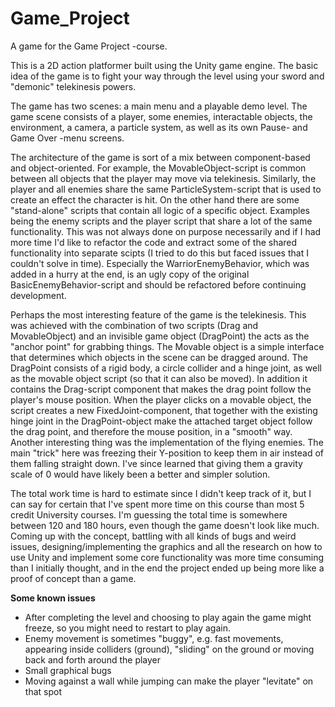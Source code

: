 # Game_Project

A game for the Game Project -course.

This is a 2D action platformer built using the Unity game engine. The basic idea of the game is to fight your way through the level using your sword and "demonic" telekinesis powers.

The game has two scenes: a main menu and a playable demo level.
The game scene consists of a player, some enemies, interactable objects, the environment, a camera, a particle system, as well as its own Pause- and Game Over -menu screens.

The architecture of the game is sort of a mix between component-based and object-oriented. For example, the MovableObject-script is common between all objects that the player may move via telekinesis.
Similarly, the player and all enemies share the same ParticleSystem-script that is used to create an effect the character is hit. On the other hand there are some "stand-alone" scripts that contain all logic of a specific object.
Examples being the enemy scripts and the player script that share a lot of the same functionality. This was not always done on purpose necessarily and if I had more time I'd like to refactor the code and extract some of the shared functionality into separate scipts (I tried to do this but faced issues that I couldn't solve in time).
Especially the WarriorEnemyBehavior, which was added in a hurry at the end, is an ugly copy of the original BasicEnemyBehavior-script and should be refactored before continuing development.

Perhaps the most interesting feature of the game is the telekinesis. This was achieved with the combination of two scripts (Drag and MovableObject) and an invisible game object (DragPoint) the acts as the "anchor point" for grabbing things.
The Movable object is a simple interface that determines which objects in the scene can be dragged around. The DragPoint consists of a rigid body, a circle collider and a hinge joint, as well as the movable object script (so that it can also be moved).
In addition it contains the Drag-script component that makes the drag point follow the player's mouse position. When the player clicks on a movable object, the script creates a new FixedJoint-component, that together with the existing hinge joint in the DragPoint-object make the attached target object follow the drag point, and therefore the mouse position, in a "smooth" way.
Another interesting thing was the implementation of the flying enemies. The main "trick" here was freezing their Y-position to keep them in air instead of them falling straight down. I've since learned that giving them a gravity scale of 0 would have likely been a better and simpler solution.

The total work time is hard to estimate since I didn't keep track of it, but I can say for certain that I've spent more time on this course than most 5 credit University courses. I'm guessing the total time is somewhere between 120 and 180 hours, even though the game doesn't look like much.
Coming up with the concept, battling with all kinds of bugs and weird issues, designing/implementing the graphics and all the research on how to use Unity and implement some core functionality was more time consuming than I initially thought, and in the end the project ended up being more like a proof of concept than a game.


**Some known issues**
<ul>
<li>After completing the level and choosing to play again the game might freeze, so you might need to restart to play again.</li>
<li>Enemy movement is sometimes "buggy", e.g. fast movements, appearing inside colliders (ground), "sliding" on the ground or moving back and forth around the player</li>
<li>Small graphical bugs</li>
<li>Moving against a wall while jumping can make the player "levitate" on that spot</li>
</ul>
